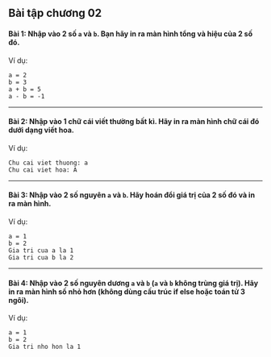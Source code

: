 ## Bài tập chương 02

#### Bài 1: Nhập vào 2 số `a` và `b`. Bạn hãy in ra màn hình tổng và hiệu của 2 số đó.

Ví dụ:
```
a = 2
b = 3
a + b = 5
a - b = -1
```

---
#### Bài 2: Nhập vào 1 chữ cái viết thường bất kì. Hãy in ra màn hình chữ cái đó dưới dạng viết hoa.

Ví dụ:
```
Chu cai viet thuong: a
Chu cai viet hoa: A
```

---
#### Bài 3: Nhập vào 2 số nguyên `a` và `b`. Hãy hoán đổi giá trị của 2 số đó và in ra màn hình.
Ví dụ:
```
a = 1
b = 2
Gia tri cua a la 1
Gia tri cua b la 2
```

---
#### Bài 4: Nhập vào 2 số nguyên dương `a` và `b` (`a` và `b` không trùng giá trị). Hãy in ra màn hình số nhỏ hơn (không dùng cấu trúc if else hoặc toán tử 3 ngôi).

Ví dụ:
```
a = 1
b = 2
Gia tri nho hon la 1
```
